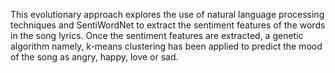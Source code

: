 This evolutionary approach explores the use of natural language processing techniques and SentiWordNet to extract the sentiment features of the words in the song lyrics. Once the sentiment features are extracted, a genetic algorithm namely, k-means clustering has been applied to predict the mood of the song as angry, happy, love or sad.
